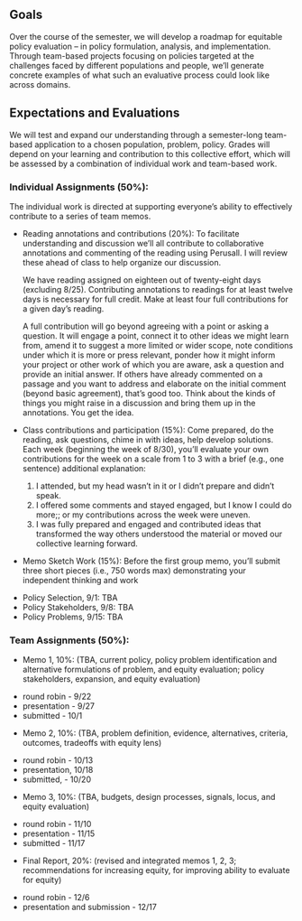## Goals

Over the course of the semester, we will develop a roadmap for equitable policy evaluation – in policy formulation, analysis, and implementation. Through team-based projects focusing on policies targeted at the challenges faced by different populations and people, we’ll generate concrete examples of what such an evaluative process could look like across domains.

## Expectations and Evaluations
We will test and expand our understanding through a semester-long team-based application to a chosen population, problem, policy. Grades will depend on your learning and contribution to this collective effort, which will be assessed by a combination of individual work and team-based work.

### Individual Assignments (50%):
The individual work is directed at supporting everyone’s ability to effectively contribute to a series of team memos.

* Reading annotations and contributions (20%): To facilitate understanding and discussion we’ll all contribute to collaborative annotations and commenting of the reading using Perusall. I will review these ahead of class to help organize our discussion.

  We have reading assigned on eighteen out of twenty-eight days (excluding 8/25). Contributing annotations to readings for at least twelve days is necessary for full credit. Make at least four full contributions for a given day’s reading.

  A full contribution will go beyond agreeing with a point or asking a question. It will engage a point, connect it to other ideas we might learn from, amend it to suggest a more limited or wider scope, note conditions under which it is more or press relevant, ponder how it might inform your project or other work of which you are aware, ask a question and provide an initial answer. If others have already commented on a passage and you want to address and elaborate on the initial comment (beyond basic agreement), that’s good too. Think about the kinds of things you might raise in a discussion and bring them up in the annotations. You get the idea.

* Class contributions and participation (15%): Come prepared, do the reading, ask questions, chime in with ideas, help develop solutions. Each week (beginning the week of 8/30), you’ll evaluate your own contributions for the week on a scale from 1 to 3 with a brief (e.g., one sentence) additional explanation:

  1. I attended, but my head wasn’t in it or I didn’t prepare and didn’t speak.
  2. I offered some comments and stayed engaged, but I know I could do more;; or my contributions across the week were uneven.
  3. I was fully prepared and engaged and contributed ideas that transformed the way others understood the material or moved our collective learning forward.

* Memo Sketch Work (15%): Before the first group memo, you’ll submit three short pieces (i.e., 750 words max) demonstrating your independent thinking and work

 - Policy Selection, 9/1: TBA
 - Policy Stakeholders, 9/8: TBA
 - Policy Problems, 9/15: TBA

### Team Assignments (50%):


 * Memo 1, 10%: (TBA, current policy, policy problem identification and alternative formulations of problem, and equity evaluation; policy stakeholders, expansion, and equity evaluation)

  - round robin - 9/22
  - presentation - 9/27
  - submitted - 10/1

 * Memo 2, 10%: (TBA, problem definition, evidence, alternatives, criteria, outcomes, tradeoffs with equity lens)

  - round robin - 10/13
  - presentation, 10/18
  - submitted, - 10/20

 * Memo 3, 10%: (TBA, budgets, design processes, signals, locus, and equity evaluation)

  - round robin - 11/10
  - presentation - 11/15
  - submitted - 11/17

 * Final Report, 20%: (revised and integrated memos 1, 2, 3; recommendations for increasing equity, for improving ability to evaluate for equity)

  - round robin - 12/6
  - presentation and submission - 12/17
